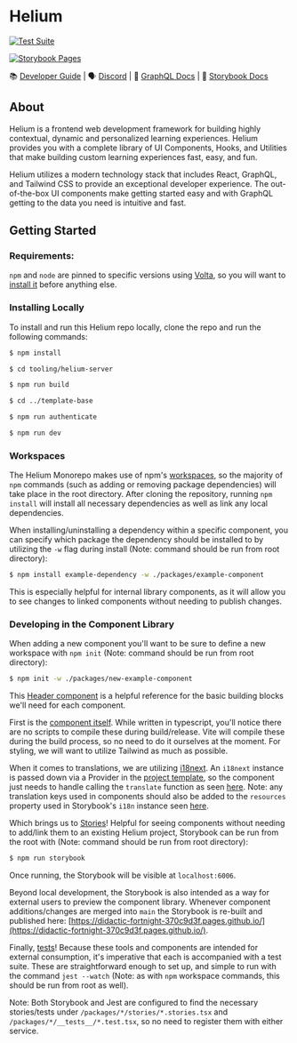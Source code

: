 # Helium

[![Test Suite](https://github.com/thoughtindustries/helium/actions/workflows/jest.yml/badge.svg)](https://github.com/thoughtindustries/helium/actions/workflows/jest.yml)

[![Storybook Pages](https://github.com/thoughtindustries/helium/actions/workflows/storybook.yml/badge.svg)](https://github.com/thoughtindustries/helium/actions/workflows/storybook.yml)

📚 [Developer Guide](https://developer.thoughtindustries.com/build/developer-guide/) | 🗣 [Discord](https://discord.gg/cTJBX4muVn) | 📝 [GraphQL Docs](https://thoughtindustries.github.io/helium-graphql/) | 🎨 [Storybook Docs](https://thoughtindustries.github.io/helium/?path=/story/example-featuredcontent--tile-standard-layout)

## About

Helium is a frontend web development framework for building highly contextual, dynamic and personalized learning experiences. Helium provides you with a complete library of UI Components, Hooks, and Utilities that make building custom learning experiences fast, easy, and fun.

Helium utilizes a modern technology stack that includes React, GraphQL, and Tailwind CSS to provide an exceptional developer experience. The out-of-the-box UI components make getting started easy and with GraphQL getting to the data you need is intuitive and fast.

## Getting Started
### Requirements:
`npm` and `node` are pinned to specific versions using [Volta](https://volta.sh/), so you will want to [install it](https://docs.volta.sh/guide/getting-started) before anything else.

### Installing Locally
To install and run this Helium repo locally, clone the repo and run the following commands:
```bash
$ npm install
```
```bash
$ cd tooling/helium-server
```
```bash
$ npm run build
```
```bash
$ cd ../template-base
```
```bash
$ npm run authenticate
```
```bash
$ npm run dev
```

### Workspaces
The Helium Monorepo makes use of npm's [workspaces](https://docs.npmjs.com/cli/v8/using-npm/workspaces), so the majority of `npm` commands (such as adding or removing package dependencies) will take place in the root directory. After cloning the repository, running `npm install` will install all necessary dependencies as well as link any local dependencies.

When installing/uninstalling a dependency within a specific component, you can specify which package the dependency should be installed to by utilizing the `-w` flag during install (Note: command should be run from root directory):

```bash
$ npm install example-dependency -w ./packages/example-component
```

This is especially helpful for internal library components, as it will allow you to see changes
to linked components without needing to publish changes.

### Developing in the Component Library
When adding a new component you'll want to be sure to define a new workspace with `npm init` (Note: command should be run from root directory):

```bash
$ npm init -w ./packages/new-example-component
```

This [Header component](https://github.com/thoughtindustries/helium/tree/staging/packages/header) is a helpful reference for the basic building blocks we'll need for each component.

First is the [component itself](https://github.com/thoughtindustries/helium/blob/staging/packages/header/src/header.tsx). While written in typescript, you'll notice there are no scripts to compile these during build/release. Vite will compile these during the build process, so no need to do it ourselves at the moment. For styling, we will want to utilize Tailwind as much as possible.

When it comes to translations, we are utilizing [i18next](https://www.i18next.com/). An `i18next` instance is passed down via a Provider in the [project template](https://github.com/thoughtindustries/helium/blob/5ad37a22e7e2c9071875ee3e95acec1c42470b17/tooling/template-base/renderer/_default.page.client.jsx#L36), so the component just needs to handle calling the `translate` function as seen [here](https://github.com/thoughtindustries/helium/blob/5ad37a22e7e2c9071875ee3e95acec1c42470b17/packages/content/src/utilities/hydrate-content/hydrate-content.ts#L124). Note: any translation keys used in components should also be added to the `resources` property used in Storybook's `i18n` instance seen [here](https://github.com/thoughtindustries/helium/blob/5ad37a22e7e2c9071875ee3e95acec1c42470b17/.storybook/i18next.js#L11).

Which brings us to [Stories](https://github.com/thoughtindustries/helium/blob/staging/packages/header/stories/Header.stories.tsx)! Helpful for seeing components without needing to add/link them to an existing Helium project, Storybook can be run from the root with (Note: command should be run from root directory):

```bash
$ npm run storybook
```

Once running, the Storybook will be visible at `localhost:6006`.

Beyond local development, the Storybook is also intended as a way for external users to preview the component library. Whenever component additions/changes are merged into `main` the Storybook is re-built and published here: [https://didactic-fortnight-370c9d3f.pages.github.io/](https://didactic-fortnight-370c9d3f.pages.github.io/).

Finally, [tests](https://github.com/thoughtindustries/helium/blob/staging/packages/header/__tests__/header.test.tsx)! Because these tools and components are intended for external consumption, it's imperative that each is accompanied with a test suite. These are straightforward enough to set up, and simple to run with the command `jest --watch` (Note: as with `npm` workspace commands, this should be run from root as well).

Note: Both Storybook and Jest are configured to find the necessary stories/tests under `/packages/*/stories/*.stories.tsx` and `/packages/*/__tests__/*.test.tsx`, so no need to register them with either service.
